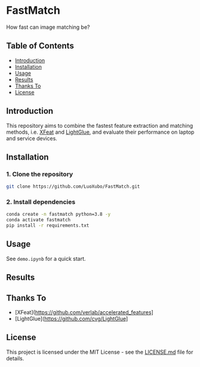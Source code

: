 # FastMatch

How fast can image matching be?

## Table of Contents

- [Introduction](#introduction)
- [Installation](#installation)
- [Usage](#usage)
- [Results](#results)
- [Thanks To](#thanks-to)
- [License](#license)

## Introduction

This repository aims to combine the fastest feature extraction and matching methods, i.e. [XFeat](https://github.com/verlab/accelerated_features) and [LightGlue](https://github.com/cvg/LightGlue), and evaluate their performance on laptop and service devices.

## Installation

### 1. Clone the repository

```bash
git clone https://github.com/LuoXubo/FastMatch.git
```

### 2. Install dependencies

```bash
conda create -n fastmatch python=3.8 -y
conda activate fastmatch
pip install -r requirements.txt
```

## Usage

See `demo.ipynb` for a quick start.

## Results

## Thanks To

- [XFeat](https://github.com/verlab/accelerated_features]
- [LightGlue](https://github.com/cvg/LightGlue]

## License

This project is licensed under the MIT License - see the [LICENSE.md](LICENSE.md) file for details.
